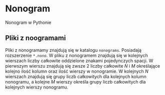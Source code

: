 # Nonogram
Nonogram w Pythonie

## Pliki z noogramami
Pliki z nonogramamy znajdują się w katalogu `nonograms`. Posiadają rozszerzenie `*.nono`.
W pliku z nonogramem znajdują się w kolejnych wierszach liczby całkowite oddzielone znakami pojedynczych spacji.
W pierwszym wierszu znajdują się zwsze 2 liczby całkowite $N$ i $M$ określające kolejno ilość kolumn oraz ilość wierszy w nonogramie.
W kolejnych $N$ wierszach znajdują się grupy liczb całkowitych dla kolejnych kolumn nonogramu, a kolejne $M$ wierszy określa grupy liczb całkowitych dla kolejnych wierszy nonogramu.

